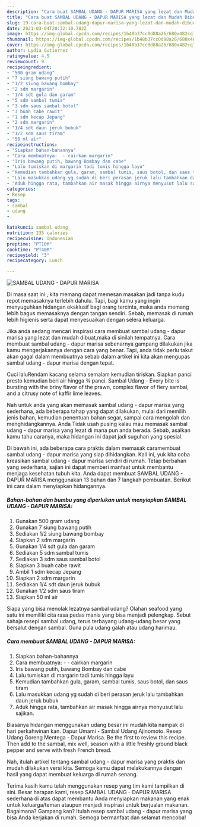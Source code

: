```yaml
---
description: "Cara buat SAMBAL UDANG - DAPUR MARISA yang lezat dan Mudah Dibuat"
title: "Cara buat SAMBAL UDANG - DAPUR MARISA yang lezat dan Mudah Dibuat"
slug: 19-cara-buat-sambal-udang-dapur-marisa-yang-lezat-dan-mudah-dibuat
date: 2021-03-04T20:32:10.782Z
image: https://img-global.cpcdn.com/recipes/1b48b37cc0d88a26/680x482cq70/sambal-udang-dapur-marisa-foto-resep-utama.jpg
thumbnail: https://img-global.cpcdn.com/recipes/1b48b37cc0d88a26/680x482cq70/sambal-udang-dapur-marisa-foto-resep-utama.jpg
cover: https://img-global.cpcdn.com/recipes/1b48b37cc0d88a26/680x482cq70/sambal-udang-dapur-marisa-foto-resep-utama.jpg
author: Lydia Gutierrez
ratingvalue: 4.5
reviewcount: 9
recipeingredient:
- "500 gram udang"
- "7 siung bawang putih"
- "1/2 siung bawang bombay"
- "2 sdm margarin"
- "1/4 sdt gula dan garam"
- "5 sdm sambal tumis"
- "3 sdm saus sambal botol"
- "3 buah cabe rawit"
- "1 sdm kecap Jepang"
- "2 sdm margarin"
- "1/4 sdt daun jeruk bubuk"
- "1/2 sdm saus tiram"
- "50 ml air"
recipeinstructions:
- "Siapkan bahan-bahannya"
- "Cara membuatnya:  - cairkan margarin"
- "Iris bawang putih, bawang Bombay dan cabe"
- "Lalu tumiskan di margarin tadi tumis hingga layu"
- "Kemudian tambahkan gula, garam, sambal tumis, saus botol, dan saus tiram"
- "Lalu masukkan udang yg sudah di beri perasan jeruk lalu tambahkan daun jeruk bubuk"
- "Aduk hingga rata, tambahkan air masak hingga airnya menyusut lalu sajikan."
categories:
- Resep
tags:
- sambal
- udang
- 

katakunci: sambal udang  
nutrition: 235 calories
recipecuisine: Indonesian
preptime: "PT10M"
cooktime: "PT40M"
recipeyield: "3"
recipecategory: Lunch

---
```



![SAMBAL UDANG - DAPUR MARISA](https://img-global.cpcdn.com/recipes/1b48b37cc0d88a26/680x482cq70/sambal-udang-dapur-marisa-foto-resep-utama.jpg)

Di masa  saat ini , kita memang dapat memesan masakan jadi tanpa kudu repot memasaknya terlebih dahulu. Tapi, bagi kamu yang ingin menyuguhkan hidangan eksklusif bagi orang tercinta, maka anda memang lebih bagus memasaknya dengan tangan sendiri. Sebab, memasak di rumah lebih higienis serta dapat menyesuaikan dengan selera keluarga.

Jika anda sedang mencari inspirasi cara membuat sambal udang - dapur marisa yang lezat dan mudah dibuat,maka di sinilah tempatnya. Cara membuat sambal udang - dapur marisa  sebenarnya gampang dilakukan jika kamu mengerjakannya dengan cara yang benar. Tapi, anda tidak perlu takut akan gagal dalam membuatnya 
sebab dalam artikel ini kita akan mengupas sambal udang - dapur marisa dengan tepat.  

Cuci laluRendam kacang selama semalam kemudian tiriskan. Siapkan panci presto kemudian beri air hingga ¾ panci. Sambal Udang - Every bite is bursting with the briny flavor of the prawn, complex flavor of fiery sambal, and a citrusy note of kaffir lime leaves.

Nah untuk anda yang akan memasak sambal udang - dapur marisa yang sederhana, ada beberapa tahap yang dapat dilakukan, mulai dari memilih jenis bahan, kemudian penentuan bahan segar, sampai cara mengolah dan menghidangkannya. Anda Tidak usah pusing kalau mau memasak sambal udang - dapur marisa yang lezat di mana pun anda berada. Sebab, asalkan kamu  tahu caranya, maka hidangan ini dapat jadi suguhan yang spesial.

Di bawah ini, ada beberapa cara praktis  dalam memasak caramembuat sambal udang - dapur marisa yang siap dihidangkan. Kali ini, yuk kita coba kreasikan sambal udang - dapur marisa sendiri di rumah. Tetap berbahan yang sederhana, sajian ini dapat memberi manfaat untuk membantu menjaga kesehatan tubuh kita. Anda dapat membuat SAMBAL UDANG - DAPUR MARISA menggunakan 13 bahan dan 7 langkah pembuatan. Berikut ini cara dalam menyiapkan hidangannya.

<!--inarticleads1-->

##### Bahan-bahan dan bumbu yang diperlukan untuk menyiapkan SAMBAL UDANG - DAPUR MARISA:

1. Gunakan 500 gram udang
1. Gunakan 7 siung bawang putih
1. Sediakan 1/2 siung bawang bombay
1. Siapkan 2 sdm margarin
1. Gunakan 1/4 sdt gula dan garam
1. Sediakan 5 sdm sambal tumis
1. Sediakan 3 sdm saus sambal botol
1. Siapkan 3 buah cabe rawit
1. Ambil 1 sdm kecap Jepang
1. Siapkan 2 sdm margarin
1. Sediakan 1/4 sdt daun jeruk bubuk
1. Gunakan 1/2 sdm saus tiram
1. Siapkan 50 ml air


Siapa yang bisa menolak lezatnya sambal udang? Olahan seafood yang satu ini memiliki cita rasa pedas manis yang bisa menjadi pelengkap. Sebut sahaja resepi sambal udang, terus terbayang udang-udang besar yang bersalut dengan sambal. Guna pula udang galah atau udang harimau. 

<!--inarticleads2-->

##### Cara membuat SAMBAL UDANG - DAPUR MARISA:

1. Siapkan bahan-bahannya
1. Cara membuatnya:  - - cairkan margarin
1. Iris bawang putih, bawang Bombay dan cabe
1. Lalu tumiskan di margarin tadi tumis hingga layu
1. Kemudian tambahkan gula, garam, sambal tumis, saus botol, dan saus tiram
1. Lalu masukkan udang yg sudah di beri perasan jeruk lalu tambahkan daun jeruk bubuk
1. Aduk hingga rata, tambahkan air masak hingga airnya menyusut lalu sajikan.


Biasanya hidangan menggunakan udang besar ini mudah kita nampak di hari perkahwinan kan. Dapur Umami - Sambal Udang Ajinomoto. Resep Udang Goreng Mentega - Dapur Marisa. Be the first to review this recipe. Then add to the sambal, mix well, season with a little freshly ground black pepper and serve with fresh French bread. 

Nah, itulah artikel tentang  sambal udang - dapur marisa  yang praktis dan mudah dilakukan versi kita. Semoga kamu dapat melakukannya dengan hasil yang dapat membuat keluarga di rumah senang. 

Terima kasih kamu telah menggunakan resep yang tim kami tampilkan di sini. Besar harapan kami, resep  SAMBAL UDANG - DAPUR MARISA sederhana di atas dapat membantu Anda menyiapkan makanan yang enak untuk keluarga/teman ataupun menjadi inspirasi untuk berjualan makanan. Bagaimana? Gampang kan? Itulah resep sambal udang - dapur marisa yang bisa Anda kerjakan di rumah. Semoga bermanfaat dan selamat mencoba!

